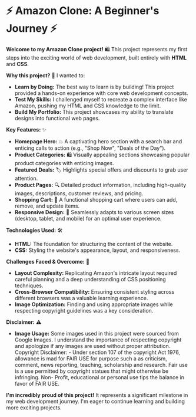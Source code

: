 # ⚡️ Amazon Clone: A Beginner's Journey ⚡️

**Welcome to my Amazon Clone project!** 🛍️ This project represents my first steps into the exciting world of web development, built entirely with **HTML** and **CSS**. 

**Why this project?** 🎯 I wanted to:

* **Learn by Doing:** The best way to learn is by building! This project provided a hands-on experience with core web development concepts.
* **Test My Skills:** I challenged myself to recreate a complex interface like Amazon, pushing my HTML and CSS knowledge to the limit.
* **Build My Portfolio:** This project showcases my ability to translate designs into functional web pages.

**Key Features:** ✨

* **Homepage Hero:** 💥 A captivating hero section with a search bar and enticing calls to action (e.g., "Shop Now", "Deals of the Day").
* **Product Categories:** 🛍️ Visually appealing sections showcasing popular product categories with enticing images.
* **Featured Deals:** 🏷️ Highlights special offers and discounts to grab user attention.
* **Product Pages:** 🔍 Detailed product information, including high-quality images, descriptions, customer reviews, and pricing.
* **Shopping Cart:** 🛒 A functional shopping cart where users can add, remove, and update items.
* **Responsive Design:** 📱 Seamlessly adapts to various screen sizes (desktop, tablet, and mobile) for an optimal user experience.

**Technologies Used:** 🛠️

* **HTML:** The foundation for structuring the content of the website.
* **CSS:** Styling the website's appearance, layout, and responsiveness.

**Challenges Faced & Overcome:** 🚧

* **Layout Complexity:** Replicating Amazon's intricate layout required careful planning and a deep understanding of CSS positioning techniques.
* **Cross-Browser Compatibility:** Ensuring consistent styling across different browsers was a valuable learning experience.
* **Image Optimization:** Finding and using appropriate images while respecting copyright guidelines was a key consideration.

**Disclaimer:** ⚠️

* **Image Usage:** Some images used in this project were sourced from Google Images. I understand the importance of respecting copyright and apologize if any images are used without proper attribution.
Copyright Disclaimer: - Under section 107 of the copyright Act 1976, allowance is mad for FAIR USE for purpose such a as criticism, comment, news reporting, teaching, scholarship and research. Fair use is a use permitted by copyright statues that might otherwise be infringing. Non- Profit, educational or personal use tips the balance in favor of FAIR USE.


**I'm incredibly proud of this project!** It represents a significant milestone in my web development journey. I'm eager to continue learning and building more exciting projects.


